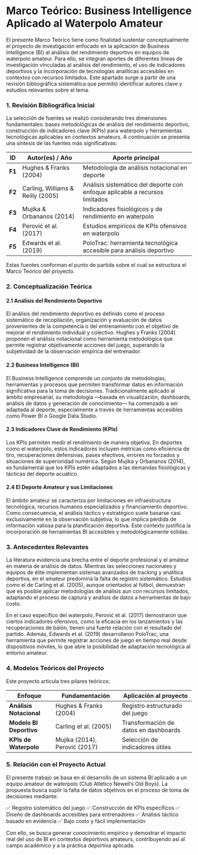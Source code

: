 

# Marco Teórico: Business Intelligence Aplicado al Waterpolo Amateur

El presente Marco Teórico tiene como finalidad sustentar conceptualmente el proyecto de investigación enfocado en la aplicación de Business Intelligence (BI) al análisis del rendimiento deportivo en equipos de waterpolo amateur. Para ello, se integran aportes de diferentes líneas de investigación vinculadas al análisis del rendimiento, el uso de indicadores deportivos y la incorporación de tecnologías analíticas accesibles en contextos con recursos limitados. Este apartado surge a partir de una revisión bibliográfica sistemática que permitió identificar autores clave y estudios relevantes sobre el tema.

### 1. Revisión Bibliográfica Inicial

La selección de fuentes se realizó considerando tres dimensiones fundamentales: bases metodológicas de análisis del rendimiento deportivo, construcción de indicadores clave (KPIs) para waterpolo y herramientas tecnológicas aplicables en contextos amateurs. A continuación se presenta una síntesis de las fuentes más significativas:

| ID     | Autor(es) / Año                   | Aporte principal                                                            |
| ------ | --------------------------------- | --------------------------------------------------------------------------- |
| **F1** | Hughes & Franks (2004)            | Metodología de análisis notacional en deporte                               |
| **F2** | Carling, Williams & Reilly (2005) | Análisis sistemático del deporte con enfoque aplicable a recursos limitados |
| **F3** | Mujika & Orbananos (2014)         | Indicadores fisiológicos y de rendimiento en waterpolo                      |
| **F4** | Perović et al. (2017)             | Estudios empíricos de KPIs ofensivos en waterpolo                           |
| **F5** | Edwards et al. (2019)             | PoloTrac: herramienta tecnológica accesible para análisis deportivo         |

Estas fuentes conforman el punto de partida sobre el cual se estructura el Marco Teórico del proyecto.

### 2. Conceptualización Teórica

#### 2.1 Análisis del Rendimiento Deportivo

El análisis del rendimiento deportivo es definido como el proceso sistemático de recopilación, organización y evaluación de datos provenientes de la competencia o del entrenamiento con el objetivo de mejorar el rendimiento individual y colectivo. Hughes y Franks (2004) proponen el análisis notacional como herramienta metodológica que permite registrar objetivamente acciones del juego, superando la subjetividad de la observación empírica del entrenador.

#### 2.2 Business Intelligence (BI)

El Business Intelligence comprende un conjunto de metodologías, herramientas y procesos que permiten transformar datos en información significativa para la toma de decisiones. Tradicionalmente aplicado al ámbito empresarial, su metodología —basada en visualización, dashboards, análisis de datos y generación de conocimiento— ha comenzado a ser adaptada al deporte, especialmente a través de herramientas accesibles como Power BI o Google Data Studio.

#### 2.3 Indicadores Clave de Rendimiento (KPIs)

Los KPIs permiten medir el rendimiento de manera objetiva. En deportes como el waterpolo, estos indicadores incluyen métricas como eficiencia de tiro, recuperaciones defensivas, pases efectivos, errores no forzados y situaciones de superioridad numérica. Según Mujika y Orbananos (2014), es fundamental que los KPIs estén adaptados a las demandas fisiológicas y tácticas del deporte acuático.

#### 2.4 El Deporte Amateur y sus Limitaciones

El ámbito amateur se caracteriza por limitaciones en infraestructura tecnológica, recursos humanos especializados y financiamiento deportivo. Como consecuencia, el análisis táctico y estratégico suele basarse casi exclusivamente en la observación subjetiva, lo que implica pérdida de información valiosa para la planificación deportiva. Este contexto justifica la incorporación de herramientas BI accesibles y metodológicamente sólidas.


### 3. Antecedentes Relevantes

La literatura evidencia una brecha entre el deporte profesional y el amateur en materia de análisis de datos. Mientras las selecciones nacionales y equipos de élite implementan sistemas avanzados de tracking y analítica deportiva, en el amateur predomina la falta de registro sistemático. Estudios como el de Carling et al. (2005), aunque orientados al fútbol, demuestran que es posible aplicar metodologías de análisis aun con recursos limitados, adaptando el proceso de captura y análisis de datos a herramientas de bajo costo.

En el caso específico del waterpolo, Perović et al. (2017) demostraron que ciertos indicadores ofensivos, como la eficacia en los lanzamientos y las recuperaciones de balón, tienen una fuerte relación con el resultado del partido. Además, Edwards et al. (2019) desarrollaron PoloTrac, una herramienta que permite registrar acciones de juego en tiempo real desde dispositivos móviles, lo que abre la posibilidad de adaptación tecnológica al entorno amateur.


### 4. Modelos Teóricos del Proyecto

Este proyecto articula tres pilares teóricos:

| Enfoque                 | Fundamentación                | Aplicación al proyecto                |
| ----------------------- | ----------------------------- | ------------------------------------- |
| **Análisis Notacional** | Hughes & Franks (2004)        | Registro estructurado del juego       |
| **Modelo BI Deportivo** | Carling et al. (2005)         | Transformación de datos en dashboards |
| **KPIs de Waterpolo**   | Mujika (2014), Perović (2017) | Selección de indicadores útiles       |


### 5. Relación con el Proyecto Actual

El presente trabajo se basa en el desarrollo de un sistema BI aplicado a un equipo amateur de waterpolo (Club Atlético Newell’s Old Boys). La propuesta busca suplir la falta de datos objetivos en el proceso de toma de decisiones mediante:

✅ Registro sistemático del juego
✅ Construcción de KPIs específicos
✅ Diseño de dashboards accesibles para entrenadores
✅ Análisis táctico basado en evidencia
✅ Bajo costo y fácil implementación

Con ello, se busca generar conocimiento empírico y demostrar el impacto real del uso de BI en contextos deportivos amateurs, contribuyendo así al campo académico y a la práctica deportiva aplicada.

